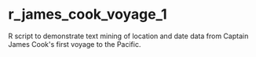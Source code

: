 # r_james_cook_voyage_1
R script to demonstrate text mining of location and date data from Captain James Cook's first voyage to the Pacific.

